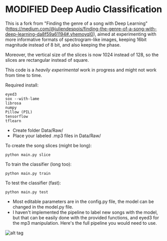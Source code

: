 # MODIFIED Deep Audio Classification

This is a fork from "Finding the genre of a song with Deep Learning" (https://medium.com/@juliendespois/finding-the-genre-of-a-song-with-deep-learning-da8f59a61194#.yhemoyql0), aimed at experimenting with more informative formats of spectrogram-like images, keeping 16bit magnitude instead of 8 bit, and also keeping the phase.

Moreover, the vertical size of the slices is now 1024 instead of 128, so
the slices are rectangular instead of square.

This code is a _heavily experimental_ work in progress and might not work from time to time.

Required install:

```
eyed3
sox --with-lame
librosa
numpy
Pillow (PIL)
tensorflow
tflearn
```

- Create folder Data/Raw/
- Place your labeled .mp3 files in Data/Raw/

To create the song slices (might be long):

```
python main.py slice
```

To train the classifier (long too):

```
python main.py train
```

To test the classifier (fast):

```
python main.py test
```

- Most editable parameters are in the config.py file, the model can be changed in the model.py file.
- I haven't implemented the pipeline to label new songs with the model, but that can be easily done with the provided functions, and eyed3 for the mp3 manipulation. Here's the full pipeline you would need to use.

![alt tag](https://github.com/despoisj/DeepAudioClassification/blob/master/img/pipeline.png)
